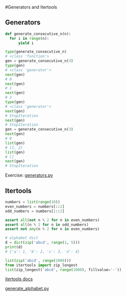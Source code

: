 #Generators and Itertools

## Generators

```python
def generate_consecutive_n(n):
  for i in range(n):
      yield i

type(generate_consecutive_n)
# <class 'function'>
gen = generate_consecutive_n(3)
type(gen)
# <class 'generator'>
next(gen)
# 0
next(gen)
# 1
next(gen)
# 2
type(gen)
# <class 'generator'>
next(gen)
# StopIteration
next(gen)
# StopIteration
gen = generate_consecutive_n(3)
next(gen)
# 0
list(gen)
# [1, 2]
list(gen)
# []
next(gen)
# StopIteration
```

Exercise: [generators.py](generators.py)

## Itertools
```python
numbers = list(range(10))
even_numbers = numbers[::2]
odd_numbers = numbers[1::2]

assert all(not n % 2 for n in even_numbers)
assert all(n % 2 for n in odd_numbers)
assert not any(n % 2 for n in even_numbers)

# alphabet dict
d = dict(zip('abcd', range(1, 5)))
print(d)
# {'a': 1, 'b': 2, 'c': 3, 'd': 4}

list(zip('abcd', range(1000)))
from itertools import zip_longest
list(zip_longest('abcd', range(1000), fillvalue='-'))
```
[itertools docs](https://docs.python.org/3/library/itertools.html)

[generate_alphabet.py](generate_alphabet.py)